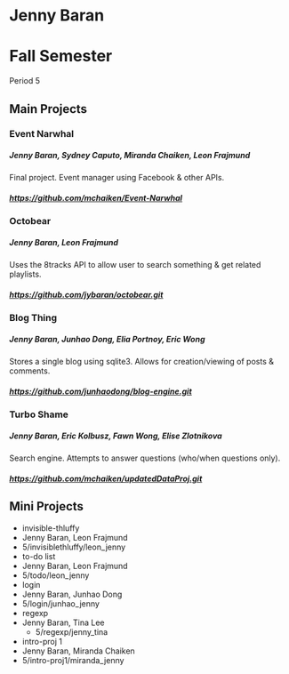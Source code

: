Jenny Baran
==========

# Fall Semester
Period 5

## Main Projects

### Event Narwhal
##### Jenny Baran, Sydney Caputo, Miranda Chaiken, Leon Frajmund
Final project. Event manager using Facebook & other APIs.
##### https://github.com/mchaiken/Event-Narwhal

### Octobear
##### Jenny Baran, Leon Frajmund
Uses the 8tracks API to allow user to search something & get related playlists.
##### https://github.com/jybaran/octobear.git

### Blog Thing
##### Jenny Baran, Junhao Dong, Elia Portnoy, Eric Wong
Stores a single blog using sqlite3. Allows for creation/viewing of posts & comments.
##### https://github.com/junhaodong/blog-engine.git

### Turbo Shame
##### Jenny Baran, Eric Kolbusz, Fawn Wong, Elise Zlotnikova
Search engine. Attempts to answer questions (who/when questions only).
##### https://github.com/mchaiken/updatedDataProj.git

## Mini Projects
 * invisible-thluffy
  * Jenny Baran, Leon Frajmund
  * 5/invisiblethluffy/leon_jenny
 * to-do list
  * Jenny Baran, Leon Frajmund
  * 5/todo/leon_jenny
 * login
  * Jenny Baran, Junhao Dong
  * 5/login/junhao_jenny
 * regexp
  * Jenny Baran, Tina Lee 
	* 5/regexp/jenny_tina
 * intro-proj 1
  * Jenny Baran, Miranda Chaiken 
  * 5/intro-proj1/miranda_jenny
